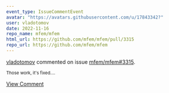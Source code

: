 ```yaml
---
event_type: IssueCommentEvent
avatar: "https://avatars.githubusercontent.com/u/17843342?"
user: vladotomov
date: 2022-11-16
repo_name: mfem/mfem
html_url: https://github.com/mfem/mfem/pull/3315
repo_url: https://github.com/mfem/mfem
---
```


<a href='https://github.com/vladotomov' target='_blank'>vladotomov</a> commented on issue <a href='https://github.com/mfem/mfem/pull/3315' target='_blank'>mfem/mfem#3315</a>.

<small>Those work, it's fixed....</small>

<a href='https://github.com/mfem/mfem/pull/3315' target='_blank'>View Comment</a>